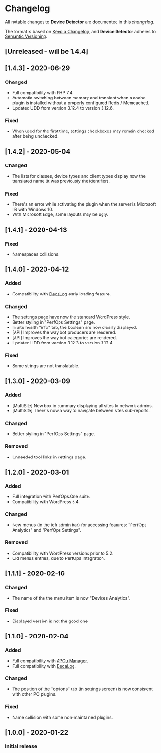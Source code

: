 # Changelog
All notable changes to **Device Detector** are documented in this *changelog*.

The format is based on [Keep a Changelog](https://keepachangelog.com/en/1.0.0/), and **Device Detector** adheres to [Semantic Versioning](https://semver.org/spec/v2.0.0.html).

## [Unreleased - will be 1.4.4]

## [1.4.3] - 2020-06-29
### Changed
- Full compatibility with PHP 7.4.
- Automatic switching between memory and transient when a cache plugin is installed without a properly configured Redis / Memcached.
- Updated UDD from version 3.12.4 to version 3.12.6.
### Fixed
- When used for the first time, settings checkboxes may remain checked after being unchecked.

## [1.4.2] - 2020-05-04
### Changed
- The lists for classes, device types and client types display now the translated name (it was previously the identifier).
### Fixed
- There's an error while activating the plugin when the server is Microsoft IIS with Windows 10.
- With Microsoft Edge, some layouts may be ugly.

## [1.4.1] - 2020-04-13
### Fixed
- Namespaces collisions.

## [1.4.0] - 2020-04-12
### Added
- Compatibility with [DecaLog](https://wordpress.org/plugins/decalog/) early loading feature.
### Changed
- The settings page have now the standard WordPress style.
- Better styling in "PerfOps Settings" page.
- In site health "info" tab, the boolean are now clearly displayed.
- [API] Improves the way bot producers are rendered. 
- [API] Improves the way bot categories are rendered.
- Updated UDD from version 3.12.3 to version 3.12.4.
### Fixed
- Some strings are not translatable.

## [1.3.0] - 2020-03-09
### Added
- [MultiSite] New box in summary displaying all sites to network admins.
- [MultiSite] There's now a way to navigate between sites sub-reports.
### Changed
- Better styling in "PerfOps Settings" page.
### Removed
- Unneeded tool links in settings page.

## [1.2.0] - 2020-03-01
### Added
- Full integration with PerfOps.One suite.
- Compatibility with WordPress 5.4.
### Changed
- New menus (in the left admin bar) for accessing features: "PerfOps Analytics" and "PerfOps Settings".
### Removed
- Compatibility with WordPress versions prior to 5.2.
- Old menus entries, due to PerfOps integration.

## [1.1.1] - 2020-02-16
### Changed
- The name of the the menu item is now "Devices Analytics".
### Fixed
- Displayed version is not the good one.

## [1.1.0] - 2020-02-04
### Added
- Full compatibility with [APCu Manager](https://wordpress.org/plugins/apcu-manager/).
- Full compatibility with [DecaLog](https://wordpress.org/plugins/decalog/).
### Changed
- The position of the "options" tab (in settings screen) is now consistent with other PO plugins. 
### Fixed
- Name collision with some non-maintained plugins. 

## [1.0.0] - 2020-01-22
### Initial release